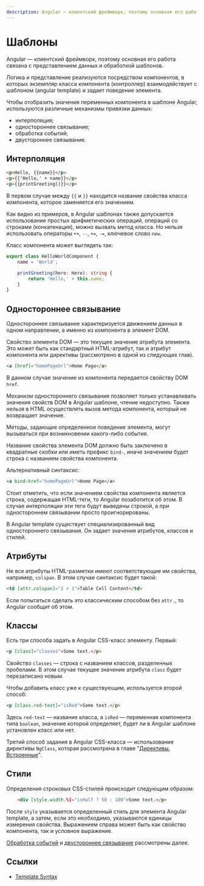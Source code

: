 ```yaml
---
description: Angular — клиентский фреймворк, поэтому основная его работа связана с представлением данных и обработкой шаблонов
---
```


# Шаблоны

Angular — клиентский фреймворк, поэтому основная его работа связана с представлением данных и обработкой шаблонов.

Логика и представление реализуются посредством компонентов, в которых экземпляр класса компонента (контроллер) взаимодействует с шаблоном (angular template) и задает поведение элемента.

Чтобы отобразить значения переменных компонента в шаблоне Angular, используются различные механизмы привязки данных:

-   интерполяция;
-   одностороннее связывание;
-   обработка событий;
-   двустороннее связывание.

## Интерполяция

```html
<p>Hello, {{name}}</p>
<p>{{'Hello,' + name}}</p>
<p>{{printGreeting()}}</p>
```

В первом случае между `{{` и `}}` находится название свойства класса компонента, которое заменяется его значением.

Как видно из примеров, в Angular шаблонах также допускается использование простых арифметических операций, операций со строками (конкатенация), можно вызвать метод класса. Но нельзя использовать операторы `++`, `--`, `+=`, `-=`, ключевое слово `new`.

Класс компонента может выглядеть так:

```ts
export class HelloWorldComponent {
    name = 'World';

    printGreeting(hero: Hero): string {
        return 'Hello,' + this.name;
    }
}
```

## Одностороннее связывание

Одностороннее связывание характеризуется движением данных в одном направлении, а именно из компонента в элемент DOM.

Свойство элемента DOM — это текущее значение атрибута элемента. Это может быть как стандартный HTML-атрибут, так и атрибут компонента или директивы (рассмотрено в одной из следующих глав).

```html
<a [href]="homePageUrl">Home Page</a>
```

В данном случае значение из компонента передается свойству DOM `href`.

Механизм одностороннего связывания позволяет только устанавливать значения свойств DOM в Angular шаблоне, чтение недоступно. Также нельзя в HTML осуществлять вызов метода компонента, который не возвращает значение.

Методы, задающие определенное поведение элемента, могут вызываться при возникновении какого-либо события.

Название свойства элемента DOM должно быть заключено в квадратные скобки или иметь префикс `bind-`, иначе значением будет строка с названием свойства компонента.

Альтернативный синтаксис:

```html
<a bind-href="homePageUrl">Home Page</a>
```

Стоит отметить, что если значением свойства компонента является строка, содержащая HTML-теги, то Angular позаботится об этом. В случае интерполяции эти теги будут выведены строкой, а при одностороннем связывании просто проигнорированы.

В Angular template существует специализированный вид одностороннего связывания. Он задает значения атрибутов, классов и стилей.

## Атрибуты

Не все атрибуты HTML-разметки имеют соответствующие им свойства, например, `colspan`. В этом случае синтаксис будет такой:

```html
<td [attr.colspan]="2 + 1">Table Cell Content</td>
```

Если попытаться сделать это классическим способом без `attr.`, то Angular сообщит об этом.

## Классы

Есть три способа задать в Angular CSS-класс элементу. Первый:

```html
<p [class]="classes">Some text.</p>
```

Свойство `classes` — строка с названием классов, разделенных пробелами. В этом случае текущее значение атрибута `class` будет перезаписано новым.

Чтобы добавить класс уже к существующим, используется второй способ:

```html
<p [class.red-text]="isRed">Some text.</p>
```

Здесь `red-text` — название класса, а `isRed` — переменная компонента типа `boolean`, значение которой определяет, будет ли в Angular шаблоне установлен класс или нет.

Третий способ задания в Angular CSS-класса — использование директивы `NgClass`, которая рассмотрена в главе "[Директивы. Встроенные](angular-directives.md)".

## Стили

Определения строковых CSS-стилей происходит следующим образом:

```html
    <div [style.width.%]="isHalf ? 50 : 100">Some text.</p>
```

После `style` указывается определенный стиль для элемента Angular template, а затем, если это необходимо, указываются единицы измерения свойства. Выражением справа может быть как свойство компонента, так и условное выражение.

[Обработка событий](events-handling.md) и [двустороннее связывание](two-way-data-binding.md) рассмотрены далее.

## Ссылки

-   [Template Syntax](https://angular.io/guide/template-syntax)

